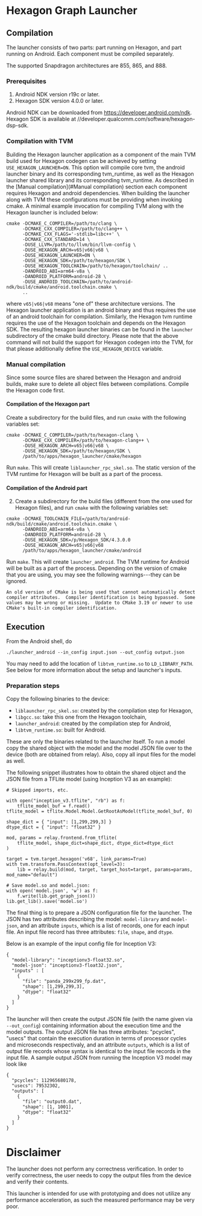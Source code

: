 <!--- Licensed to the Apache Software Foundation (ASF) under one -->
<!--- or more contributor license agreements.  See the NOTICE file -->
<!--- distributed with this work for additional information -->
<!--- regarding copyright ownership.  The ASF licenses this file -->
<!--- to you under the Apache License, Version 2.0 (the -->
<!--- "License"); you may not use this file except in compliance -->
<!--- with the License.  You may obtain a copy of the License at -->

<!---   http://www.apache.org/licenses/LICENSE-2.0 -->

<!--- Unless required by applicable law or agreed to in writing, -->
<!--- software distributed under the License is distributed on an -->
<!--- "AS IS" BASIS, WITHOUT WARRANTIES OR CONDITIONS OF ANY -->
<!--- KIND, either express or implied.  See the License for the -->
<!--- specific language governing permissions and limitations -->
<!--- under the License. -->
# Hexagon Graph Launcher

## Compilation

The launcher consists of two parts: part running on Hexagon, and part running
on Android. Each component must be compiled separately. 

The supported Snapdragon architectures are 855, 865, and 888.

### Prerequisites

1. Android NDK version r19c or later.
2. Hexagon SDK version 4.0.0 or later.

Android NDK can be downloaded from https://developer.android.com/ndk.
Hexagon SDK is available at //developer.qualcomm.com/software/hexagon-dsp-sdk.

### Compilation with TVM

Building the Hexagon launcher application as a component of the main TVM build
used for Hexagon codegen can be achieved by setting `USE_HEXAGON_LAUNCHER=ON`.
This option will compile core tvm, the android launcher binary and its corresponding
tvm_runtime, as well as the Hexagon launcher shared library and its corresponding
tvm_runtime. As described in the [Manual compilation](#Manual compilation) section 
each component requires Hexagon and android dependencies. When building the launcher 
along with TVM these configurations must be providing when invoking cmake. A minimal 
example invocation for compiling TVM along with the Hexagon launcher is included below:

```
cmake -DCMAKE_C_COMPILER=/path/to/clang \
      -DCMAKE_CXX_COMPILER=/path/to/clang++ \
      -DCMAKE_CXX_FLAGS='-stdlib=libc++' \
      -DCMAKE_CXX_STANDARD=14 \
      -DUSE_LLVM=/path/to/llvm/bin/llvm-config \
      -DUSE_HEXAGON_ARCH=v65|v66|v68 \
      -DUSE_HEXAGON_LAUNCHER=ON \
      -DUSE_HEXAGON_SDK=/path/to/hexagon/SDK \
      -DUSE_HEXAGON_TOOLCHAIN=/path/to/hexagon/toolchain/ ..
      -DANDROID_ABI=arm64-v8a \
      -DANDROID_PLATFORM=android-28 \
      -DUSE_ANDROID_TOOLCHAIN=/path/to/android-ndk/build/cmake/android.toolchain.cmake \
      ..
```

where `v65|v66|v68` means "one of" these architecture versions.
The Hexagon launcher application is an android binary and thus requires the use 
of an android toolchain for compilation. Similarly, the Hexagon tvm runtime 
requires the use of the Hexagon toolchain and depends on the Hexagon SDK. The 
resulting hexagon launcher binaries can be found in the `launcher` subdirectory 
of the cmake build directory. Please note that the above command will not build
the support for Hexagon codegen into the TVM, for that please additionally define
the `USE_HEXAGON_DEVICE` variable.

### Manual compilation

Since some source files are shared between the Hexagon and android builds, 
make sure to delete all object files between compilations. Compile the Hexagon
code first.

#### Compilation of the Hexagon part

Create a subdirectory for the build files, and run `cmake` with the
following variables set:

```
cmake -DCMAKE_C_COMPILER=/path/to/hexagon-clang \
      -DCMAKE_CXX_COMPILER=/path/to/hexagon-clang++ \
      -DUSE_HEXAGON_ARCH=v65|v66|v68 \
      -DUSE_HEXAGON_SDK=/path/to/hexagon/SDK \
      /path/to/apps/hexagon_launcher/cmake/hexagon
```

Run `make`. This will create `liblauncher_rpc_skel.so`. The static version of
the TVM runtime for Hexagon will be built as a part of the process.

#### Compilation of the Android part

2. Create a subdirectory for the build files (different from the one used for
   Hexagon files), and run `cmake` with the following variables set:

```
cmake -DCMAKE_TOOLCHAIN_FILE=/path/to/android-ndk/build/cmake/android.toolchain.cmake \
      -DANDROID_ABI=arm64-v8a \
      -DANDROID_PLATFORM=android-28 \
      -DUSE_HEXAGON_SDK=/p/Hexagon_SDK/4.3.0.0
      -DUSE_HEXAGON_ARCH=v65|v66|v68
      /path/to/apps/hexagon_launcher/cmake/android
```

Run `make`. This will create `launcher_android`. The TVM runtime for Android will
be built as a part of the process. Depending on the version of cmake that you are
using, you may see the following warnings---they can be ignored.

```
An old version of CMake is being used that cannot automatically detect
compiler attributes.  Compiler identification is being bypassed.  Some
values may be wrong or missing.  Update to CMake 3.19 or newer to use
CMake's built-in compiler identification.
```

## Execution

From the Android shell, do
```
./launcher_android --in_config input.json --out_config output.json
```

You may need to add the location of `libtvm_runtime.so` to `LD_LIBRARY_PATH`.
See below for more information about the setup and launcher's inputs.

### Preparation steps

Copy the following binaries to the device:
- `liblauncher_rpc_skel.so`: created by the compilation step for Hexagon,
- `libgcc.so`: take this one from the Hexagon toolchain,
- `launcher_android`: created by the compilation step for Android,
- `libtvm_runtime.so`: built for Android.

These are only the binaries related to the launcher itself. To run a model
copy the shared object with the model and the model JSON file over to the
device (both are obtained from relay).  Also, copy all input files for the
model as well.

The following snippet illustrates how to obtain the shared object and the
JSON file from a TFLite model (using Inception V3 as an example):

```
# Skipped imports, etc.

with open("inception_v3.tflite", "rb") as f:
    tflite_model_buf = f.read()
tflite_model = tflite.Model.Model.GetRootAsModel(tflite_model_buf, 0)

shape_dict = { "input": [1,299,299,3] }
dtype_dict = { "input": "float32" }

mod, params = relay.frontend.from_tflite(
    tflite_model, shape_dict=shape_dict, dtype_dict=dtype_dict
)

target = tvm.target.hexagon('v68', link_params=True)
with tvm.transform.PassContext(opt_level=3):
    lib = relay.build(mod, target, target_host=target, params=params, mod_name="default")

# Save model.so and model.json:
with open('model.json', 'w') as f:
    f.write(lib.get_graph_json())
lib.get_lib().save('model.so')
```

The final thing is to prepare a JSON configuration file for the launcher.
The JSON has two attributes describing the model: `model-library` and
`model-json`, and an attribute `inputs`, which is a list of records, one
for each input file.
An input file record has three attributes: `file`, `shape`, and `dtype`.

Below is an example of the input config file for Inception V3:
```
{
  "model-library": "inceptionv3-float32.so",
  "model-json": "inceptionv3-float32.json",
  "inputs" : [
    {
      "file": "panda_299x299_fp.dat",
      "shape": [1,299,299,3],
      "dtype": "float32"
    }
  ]
}
```

The launcher will then create the output JSON file (with the name given via
`--out_config`) containing information about the execution time and the model
outputs. The output JSON file has three attributes: "pcycles", "usecs" that
contain the execution duration in terms of processor cycles and microseconds
respectivaly, and an attribute `outputs`, which is a list of output file records
whose syntax is identical to the input file records in the input file.
A sample output JSON from running the Inception V3 model may look like
```
{
  "pcycles": 112965680178,
  "usecs": 79532302,
  "outputs": [
    {
      "file": "output0.dat",
      "shape": [1, 1001],
      "dtype": "float32"
    }
  ]
}
```

# Disclaimer

The launcher does not perform any correctness verification. In order to verify
correctness, the user needs to copy the output files from the device and
verify their contents.

This launcher is intended for use with prototyping and does not utilize any
performance acceleration, as such the measured performance may be very poor.
